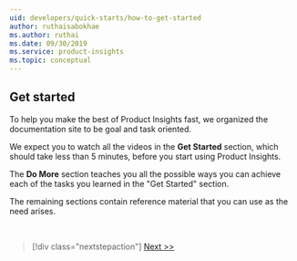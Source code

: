 ```yaml
---
uid: developers/quick-starts/how-to-get-started
author: ruthaisabokhae
ms.author: ruthai
ms.date: 09/30/2019
ms.service: product-insights
ms.topic: conceptual
---
```


## <a id="how_start"></a>Get started

To help you make the best of Product Insights fast, we organized the documentation site to be goal and task oriented. 

We expect you to watch all the videos in the **Get Started** section, which should take less than 5 minutes, 
before you start using Product Insights.

 
The **Do More** section teaches you all the possible ways you can achieve each of the tasks you learned in the "Get Started" section.
  
The remaining sections contain reference material that you can use as the need arises.

<br/>

> [!div class="nextstepaction"]
> [Next >>](1_view-signals.md)
